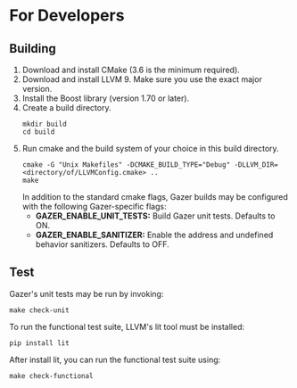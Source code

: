 # For Developers

## Building

1. Download and install CMake (3.6 is the minimum required).
2. Download and install LLVM 9. Make sure you use the exact major version.
3. Install the Boost library (version 1.70 or later).
4. Create a build directory.
    ```
    mkdir build
    cd build
    ```
5. Run cmake and the build system of your choice in this build directory.
    ```
    cmake -G "Unix Makefiles" -DCMAKE_BUILD_TYPE="Debug" -DLLVM_DIR=<directory/of/LLVMConfig.cmake> ..
    make
    ```
   In addition to the standard cmake flags, Gazer builds may be configured with the following Gazer-specific flags:
   * **GAZER_ENABLE_UNIT_TESTS:** Build Gazer unit tests. Defaults to ON.
   * **GAZER_ENABLE_SANITIZER:** Enable the address and undefined behavior sanitizers. Defaults to OFF.

## Test

Gazer's unit tests may be run by invoking:
```
make check-unit
```

To run the functional test suite, LLVM's lit tool must be installed:
```
pip install lit
```

After install lit, you can run the functional test suite using:
```
make check-functional
```
